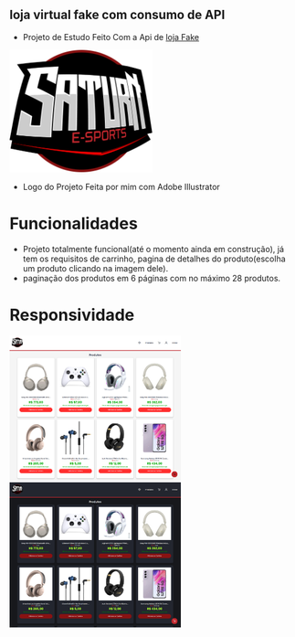 ## loja virtual fake com consumo de API

- Projeto de Estudo Feito Com a Api de [loja Fake](https://fakestoreapi.in)

<img src="./src/images/saturn%20.png" alt="Descrição da Imagem" style="width: 250px;">

- Logo do Projeto Feita por mim com Adobe Illustrator

# Funcionalidades

- Projeto totalmente funcional(até o momento ainda em construção), já tem os requisitos de carrinho, pagina de detalhes do produto(escolha um produto clicando na imagem dele).
- paginação dos produtos em 6 páginas com no máximo 28 produtos.

# Responsividade

<div>
<img src="./src/images/screens/white/Macbook-Air-1559x1319.png" alt="Descrição da Imagem" style="width: 300px;" >
</div>
<div>
<img src="./src/images/screens/dark/Macbook-Air-1559x1319.png" alt="Descrição da Imagem" style="width: 300px;">
</div>